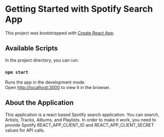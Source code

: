 # Getting Started with Spotify Search App

This project was bootstrapped with [Create React App](https://github.com/facebook/create-react-app).

## Available Scripts

In the project directory, you can run:

### `npm start`

Runs the app in the development mode.\
Open [http://localhost:3000](http://localhost:3000) to view it in the browser.

## About the Application

This application is a react based Spotify search application. You can search, Artists, Tracks, Albums, and Playlists. In order to make it work, you need to provide Spotify REACT_APP_CLIENT_ID and REACT_APP_CLIENT_SECRET values for API calls.

